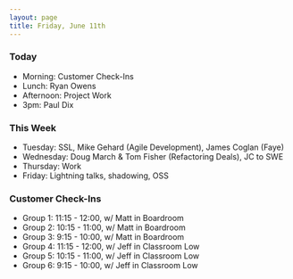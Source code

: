 ```yaml
---
layout: page
title: Friday, June 11th
---
```


### Today

* Morning: Customer Check-Ins
* Lunch: Ryan Owens
* Afternoon: Project Work
* 3pm: Paul Dix

### This Week

* Tuesday: SSL, Mike Gehard (Agile Development), James Coglan (Faye)
* Wednesday: Doug March & Tom Fisher (Refactoring Deals), JC to SWE
* Thursday: Work
* Friday: Lightning talks, shadowing, OSS

### Customer Check-Ins

* Group 1: 11:15 - 12:00, w/ Matt in Boardroom
* Group 2: 10:15 - 11:00, w/ Matt in Boardroom
* Group 3: 9:15 - 10:00, w/ Matt in Boardroom
* Group 4: 11:15 - 12:00, w/ Jeff in Classroom Low
* Group 5: 10:15 - 11:00, w/ Jeff in Classroom Low
* Group 6: 9:15 - 10:00,  w/ Jeff in Classroom Low
